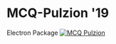 # MCQ-Pulzion '19


Electron Package 
[![MCQ Pulzion](https://snapcraft.io/mcq-pulzion/badge.svg)](https://snapcraft.io/mcq-pulzion)
